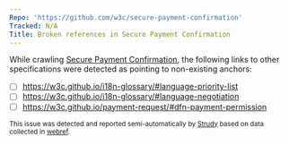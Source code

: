 ```yaml
---
Repo: 'https://github.com/w3c/secure-payment-confirmation'
Tracked: N/A
Title: Broken references in Secure Payment Confirmation
---
```


While crawling [Secure Payment Confirmation](https://w3c.github.io/secure-payment-confirmation/), the following links to other specifications were detected as pointing to non-existing anchors:
* [ ] https://w3c.github.io/i18n-glossary/#language-priority-list
* [ ] https://w3c.github.io/i18n-glossary/#language-negotiation
* [ ] https://w3c.github.io/payment-request/#dfn-payment-permission

<sub>This issue was detected and reported semi-automatically by [Strudy](https://github.com/w3c/strudy/) based on data collected in [webref](https://github.com/w3c/webref/).</sub>
